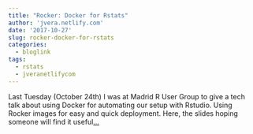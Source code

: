 ```yaml
---
title: "Rocker: Docker for Rstats"
author: 'jvera.netlify.com'
date: '2017-10-27'
slug: rocker-docker-for-rstats
categories:
  - bloglink
tags:
  - rstats
  - jveranetlifycom
---
```


Last Tuesday (October 24th) I was at Madrid R User Group to give a tech talk about using Docker for automating our setup with Rstudio. Using Rocker images for easy and quick deployment. Here, the slides hoping someone will find it useful[... <i class="fas fa-external-link-alt"></i>](http://jvera.netlify.com/post/2017/10/27/rocker-docker-for-rstats/)

